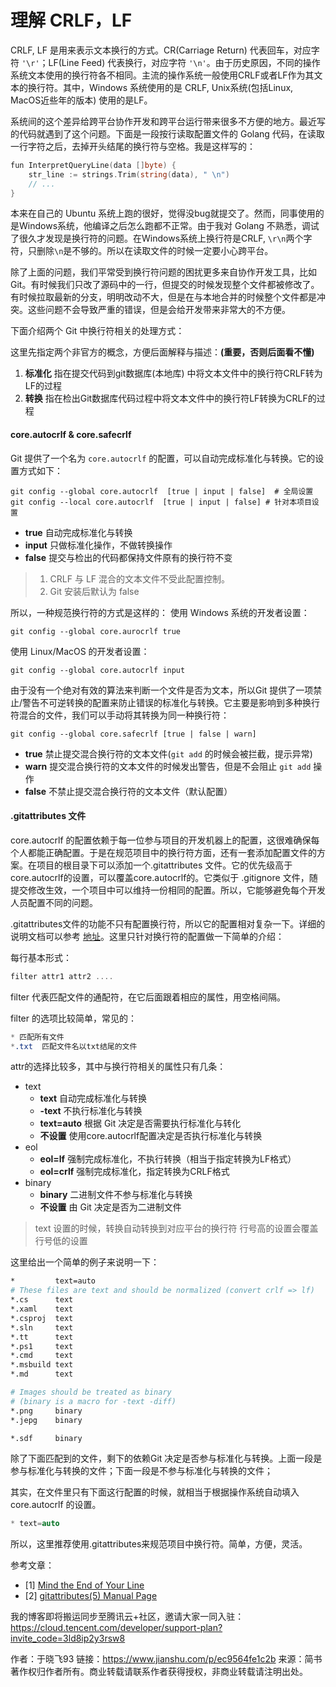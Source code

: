 # 理解 CRLF，LF

CRLF, LF 是用来表示文本换行的方式。CR(Carriage Return) 代表回车，对应字符 `'\r'`；LF(Line Feed) 代表换行，对应字符 `'\n'`。由于历史原因，不同的操作系统文本使用的换行符各不相同。主流的操作系统一般使用CRLF或者LF作为其文本的换行符。其中，Windows 系统使用的是 CRLF,  Unix系统(包括Linux, MacOS近些年的版本) 使用的是LF。

系统间的这个差异给跨平台协作开发和跨平台运行带来很多不方便的地方。最近写的代码就遇到了这个问题。下面是一段按行读取配置文件的 Golang 代码，在读取一行字符之后，去掉开头结尾的换行符与空格。我是这样写的：



```go
fun InterpretQueryLine(data []byte) {
    str_line := strings.Trim(string(data), " \n")
    // ...
}
```

本来在自己的 Ubuntu 系统上跑的很好，觉得没bug就提交了。然而，同事使用的是Windows系统，他编译之后怎么跑都不正常。由于我对 Golang 不熟悉，调试了很久才发现是换行符的问题。在Windows系统上换行符是CRLF, `\r\n`两个字符，只删除`\n`是不够的。所以在读取文件的时候一定要小心跨平台。

除了上面的问题，我们平常受到换行符问题的困扰更多来自协作开发工具，比如Git。有时候我们只改了源码中的一行，但提交的时候发现整个文件都被修改了。有时候拉取最新的分支，明明改动不大，但是在与本地合并的时候整个文件都是冲突。这些问题不会导致严重的错误，但是会给开发带来非常大的不方便。

下面介绍两个 Git 中换行符相关的处理方式：

这里先指定两个非官方的概念，方便后面解释与描述：**(重要，否则后面看不懂)**

1. **标准化** 指在提交代码到git数据库(本地库) 中将文本文件中的换行符CRLF转为LF的过程
2. **转换**     指在检出Git数据库代码过程中将文本文件中的换行符LF转换为CRLF的过程

#### core.autocrlf & core.safecrlf

Git 提供了一个名为 `core.autocrlf` 的配置，可以自动完成标准化与转换。它的设置方式如下：



```shell
git config --global core.autocrlf  [true | input | false]  # 全局设置
git config --local core.autocrlf  [true | input | false] # 针对本项目设置
```

- **true** 自动完成标准化与转换
- **input** 只做标准化操作，不做转换操作
- **false** 提交与检出的代码都保持文件原有的换行符不变

> 1. CRLF 与 LF 混合的文本文件不受此配置控制。
> 2. Git 安装后默认为 false

所以，一种规范换行符的方式是这样的：
 使用 Windows 系统的开发者设置：



```shell
git config --global core.aurocrlf true
```

使用 Linux/MacOS 的开发者设置：



```shell
git config --global core.autocrlf input
```

由于没有一个绝对有效的算法来判断一个文件是否为文本，所以Git 提供了一项禁止/警告不可逆转换的配置来防止错误的标准化与转换。它主要是影响到多种换行符混合的文件，我们可以手动将其转换为同一种换行符：



```shell
git config --global core.safecrlf [true | false | warn]
```

- **true** 禁止提交混合换行符的文本文件(`git add` 的时候会被拦截，提示异常)
- **warn** 提交混合换行符的文本文件的时候发出警告，但是不会阻止 `git add` 操作
- **false** 不禁止提交混合换行符的文本文件（默认配置）

#### .gitattributes 文件

core.autocrlf 的配置依赖于每一位参与项目的开发机器上的配置，这很难确保每个人都能正确配置。于是在规范项目中的换行符方面，还有一套添加配置文件的方案。在项目的根目录下可以添加一个.gitattributes 文件。它的优先级高于core.autocrlf的设置，可以覆盖core.autocrlf的。它类似于 .gitignore 文件，随提交修改生效，一个项目中可以维持一份相同的配置。所以，它能够避免每个开发人员配置不同的问题。

.gitattributes文件的功能不只有配置换行符，所以它的配置相对复杂一下。详细的说明文档可以参考 [地址](http://schacon.github.io/git/gitattributes.html)。这里只针对换行符的配置做一下简单的介绍：

每行基本形式：



```swift
filter attr1 attr2 ....
```

filter 代表匹配文件的通配符，在它后面跟着相应的属性，用空格间隔。

filter 的选项比较简单，常见的：



```css
* 匹配所有文件
*.txt  匹配文件名以txt结尾的文件
```

attr的选择比较多，其中与换行符相关的属性只有几条：

- text
  - **text** 自动完成标准化与转换
  - **-text** 不执行标准化与转换
  - **text=auto** 根据 Git 决定是否需要执行标准化与转化
  - **不设置** 使用core.autocrlf配置决定是否执行标准化与转换
- eol
  - **eol=lf** 强制完成标准化，不执行转换（相当于指定转换为LF格式）
  - **eol=crlf** 强制完成标准化，指定转换为CRLF格式
- binary
  - **binary** 二进制文件不参与标准化与转换
  - **不设置** 由 Git 决定是否为二进制文件

> text 设置的时候，转换自动转换到对应平台的换行符
>  行号高的设置会覆盖行号低的设置

这里给出一个简单的例子来说明一下：



```bash
*         text=auto
# These files are text and should be normalized (convert crlf => lf)
*.cs      text
*.xaml    text
*.csproj  text
*.sln     text
*.tt      text
*.ps1     text
*.cmd     text
*.msbuild text
*.md      text

# Images should be treated as binary
# (binary is a macro for -text -diff)
*.png     binary
*.jepg    binary

*.sdf     binary
```

除了下面匹配到的文件，剩下的依赖Git 决定是否参与标准化与转换。上面一段是参与标准化与转换的文件；下面一段是不参与标准化与转换的文件；

其实，在文件里只有下面这行配置的时候，就相当于根据操作系统自动填入 core.autocrlf 的设置。



```cpp
* text=auto
```

所以，这里推荐使用.gitattributes来规范项目中换行符。简单，方便，灵活。

参考文章：

- [1] [Mind the End of Your Line](http://adaptivepatchwork.com/2012/03/01/mind-the-end-of-your-line/)
- [2] [gitattributes(5) Manual Page](http://schacon.github.io/git/gitattributes.html)

我的博客即将搬运同步至腾讯云+社区，邀请大家一同入驻：https://cloud.tencent.com/developer/support-plan?invite_code=3ld8ip2y3rsw8



作者：于晓飞93
链接：https://www.jianshu.com/p/ec9564fe1c2b
来源：简书
著作权归作者所有。商业转载请联系作者获得授权，非商业转载请注明出处。